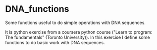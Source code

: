 # DNA_functions
Some functions useful to do simple operations with DNA sequences.

It is python exercise from a coursera python course ("Learn to program: The fundamentals" (Toronto University)). 
In this exercise I define some functions to do basic work with DNA sequences.

